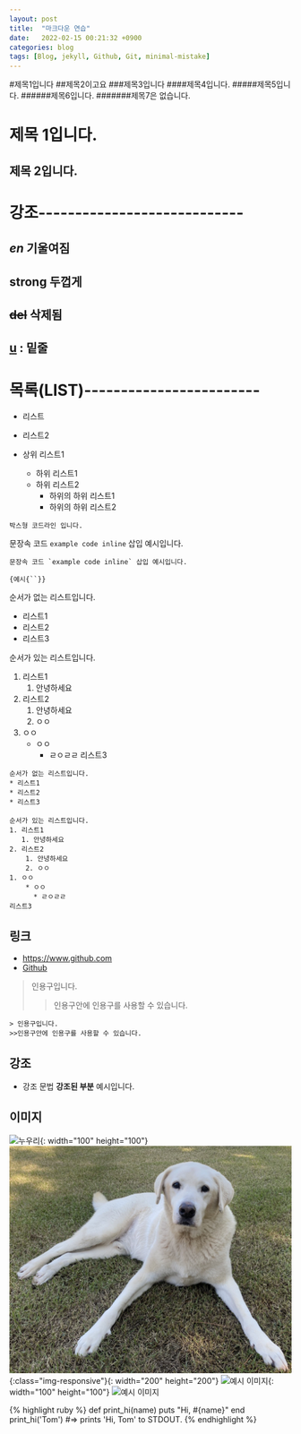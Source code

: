```yaml
---
layout: post
title:  "마크다운 연습"
date:   2022-02-15 00:21:32 +0900
categories: blog
tags: [Blog, jekyll, Github, Git, minimal-mistake]
---
```


#제목1입니다
##제목2이고요
###제목3입니다
####제목4입니다.
#####제목5입니다.
######제목6입니다.
#######제목7은 없습니다.

제목 1입니다.
====
제목 2입니다.
--

강조----------------------------
==
<em>en</em> 기울여짐
--
<strong>strong</strong> 두껍게
--
<del>del</del> 삭제됨
--
<u>u</u> : 밑줄
--

목록(LIST)------------------------
==

* 리스트
* 리스트2


* 상위 리스트1
  * 하위 리스트1
  * 하위 리스트2
    * 하위의 하위 리스트1
    * 하위의 하위 리스트2
    
```
박스형 코드라인 입니다.
```


문장속 코드 `example code inline` 삽입 예시입니다.

```
문장속 코드 `example code inline` 삽입 예시입니다.
```
`{예시{``}}`

순서가 없는 리스트입니다.
* 리스트1
* 리스트2
* 리스트3

순서가 있는 리스트입니다.
1. 리스트1
   1. 안녕하세요
2. 리스트2
    1. 안녕하세요
    2. ㅇㅇ
1. ㅇㅇ
    * ㅇㅇ
      * ㄹㅇㄹㄹ
리스트3

```
순서가 없는 리스트입니다.
* 리스트1
* 리스트2
* 리스트3

순서가 있는 리스트입니다.
1. 리스트1
   1. 안녕하세요
2. 리스트2
    1. 안녕하세요
    2. ㅇㅇ
1. ㅇㅇ
    * ㅇㅇ
      * ㄹㅇㄹㄹ
리스트3
```


## 링크

* <https://www.github.com>
* [Github](https://www.github.com)


> 인용구입니다.
>>인용구안에 인용구를 사용할 수 있습니다.
```
> 인용구입니다.
>>인용구안에 인용구를 사용할 수 있습니다.
```
## 강조

* 강조 문법 **강조된 부분** 예시입니다.





## 이미지

![누우리](https://junhyeok-project.github.io/assets/images/my_dog_nuri2.jpg){: width="100" height="100"}
![예시 이미지](/assets/images/my_dog_nuri2.jpg){:class="img-responsive"}{: width="200" height="200"}
![예시 이미지](https://raw.githubusercontent.com/ByungJun25/Wiki/master/Markdown/example_image.jpg){: width="100" height="100"}
![예시 이미지]("/assets/images/my_dog_nuri2.jpg")


{% highlight ruby %}
def print_hi(name)
  puts "Hi, #{name}"
end
print_hi('Tom')
#=> prints 'Hi, Tom' to STDOUT.
{% endhighlight %}

[jekyll-docs]: https://jekyllrb.com/docs/home
[jekyll-gh]:   https://github.com/junhyeok-project
[jekyll-talk]: https://talk.jekyllrb.com/
